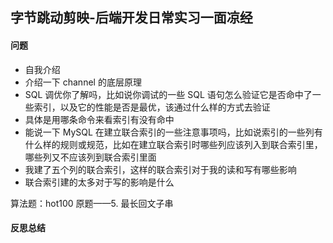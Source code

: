 ## 字节跳动剪映-后端开发日常实习一面凉经
#### 问题
* 自我介绍
* 介绍一下 channel 的底层原理
* SQL 调优你了解吗，比如说你调试的一些 SQL 语句怎么验证它是否命中了一些索引，以及它的性能是否是最优，该通过什么样的方式去验证
* 具体是用哪条命令来看索引有没有命中
* 能说一下 MySQL 在建立联合索引的一些注意事项吗，比如说索引的一些列有什么样的规则或规范，比如在建立联合索引时哪些列应该列入到联合索引里，哪些列又不应该列到联合索引里面
* 我建了五个列的联合索引，这样的联合索引对于我的读和写有哪些影响
* 联合索引建的太多对于写的影响是什么

算法题：hot100 原题——5. 最长回文子串

#### 反思总结
